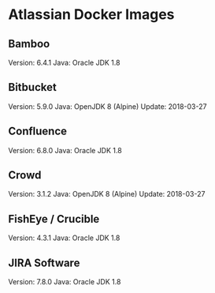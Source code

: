 # Atlassian Docker Images

## Bamboo

Version: 6.4.1
Java: Oracle JDK 1.8

## Bitbucket

Version: 5.9.0
Java: OpenJDK 8 (Alpine)
Update: 2018-03-27

## Confluence

Version: 6.8.0
Java: Oracle JDK 1.8

## Crowd

Version: 3.1.2
Java: OpenJDK 8 (Alpine)
Update: 2018-03-27

## FishEye / Crucible

Version: 4.3.1
Java: Oracle JDK 1.8

## JIRA Software

Version: 7.8.0
Java: Oracle JDK 1.8

